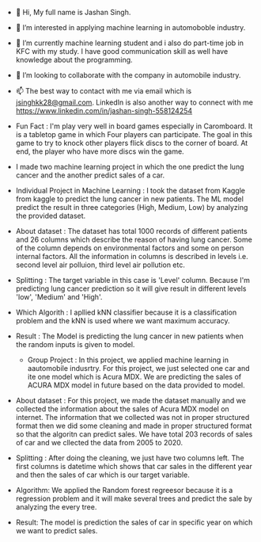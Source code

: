 - 👋 Hi, My full name is Jashan Singh.
- 👀 I’m interested in applying machine learning in automoboble industry. 
- 🌱 I’m currently machine learning student and i also do part-time job in KFC with my study. I have good communication skill as well have knowledge about the programming. 
- 💞️ I’m looking to collaborate with the company in automobile industry. 
- 📫 The best way to contact with me via email which is jsinghkk28@gmail.com. LinkedIn is also another way to connect with me https://www.linkedin.com/in/jashan-singh-558124254
- Fun Fact : I'm play very well in board games especially in Caromboard. It is a tabletop game in which Four players can participate. The goal in this game to try to knock other players flick discs to the corner of board. At end, the player who have more discs win the game.
- I made two machine learning project in which the one predict the lung cancer and the another predict sales of a car.

 - Individual Project in Machine Learning : I took the dataset from Kaggle from kaggle to predict the lung cancer in new patients. The ML model predict the result in three categories (High, Medium, Low) by analyzing the provided dataset.
- About dataset : The dataset has total 1000 records of different patients and 26 columns which describe the reason of having lung cancer. Some of the column depends on environmental factors  and some on person internal factors. All the information in columns is described in levels i.e. second level air polluion, third level air pollution etc. 
- Splitting : The target variable in this case is 'Level' column. Because I'm predicting lung cancer prediction so it will give result in different levels 'low', 'Medium' and 'High'.
- Which Algorith : I apllied kNN classifier because it is a classification problem and the kNN is used where we want maximum accuracy.
- Result : The Model is predicting the lung cancer in new patients when the random inputs is given to model. 



  - Group Project : In this project, we applied machine learning in aautomobile indusrtry. For this project, we just selected one car and ite one model which is Acura MDX. We are predicting the sales of ACURA MDX model in future based on the data provided to model.  
 - About dataset : For this project, we made the dataset manually and we collected the information about the sales of Acura MDX model on internet. The information that we collected was not in proper structured format then we did some cleaning and made in proper structured format so that the algoritn can predict sales. We have total 203 records of sales of car and we cllected the data from 2005 to 2020. 
 - Splitting : After doing the cleaning, we just have two columns left. The first columns is datetime which shows that car sales in the different year and then the sales of car which is our target variable.
 - Algorithm: We applied the Random forest regreesor because it is a regression problem and it will make several trees and predict the sale by analyzing the every tree.
 - Result: The model is prediction the sales of car in specific year on which we want to predict sales. 
